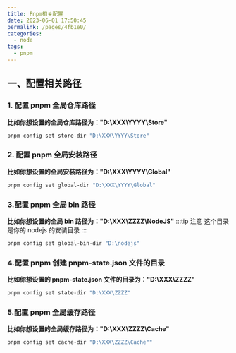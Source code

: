 ```yaml
---
title: Pnpm相关配置
date: 2023-06-01 17:50:45
permalink: /pages/4fb1e0/
categories:
  - node
tags:
  - pnpm
---
```


## 一、配置相关路径

### 1. 配置 pnpm 全局仓库路径

**比如你想设置的全局仓库路径为："D:\XXX\YYYY\Store"**

```bash
pnpm config set store-dir "D:\XXX\YYYY\Store"
```

### 2. 配置 pnpm 全局安装路径

**比如你想设置的全局安装路径为："D:\XXX\YYYY\Global"**

```bash
pnpm config set global-dir "D:\XXX\YYYY\Global"
```

### 3.配置 pnpm 全局 bin 路径

**比如你想设置的全局 bin 路径为："D:\XXX\ZZZZ\NodeJS"**
:::tip 注意
这个目录是你的 nodejs 的安装目录
:::

```bash
pnpm config set global-bin-dir "D:\nodejs"
```

### 4.配置 pnpm 创建 pnpm-state.json 文件的目录

**比如你想设置的 pnpm-state.json 文件的目录为："D:\XXX\ZZZZ"**

```bash
pnpm config set state-dir "D:\XXX\ZZZZ"
```

### 5.配置 pnpm 全局缓存路径

**比如你想设置的全局缓存路径为："D:\XXX\ZZZZ\Cache"**

```bash
pnpm config set cache-dir "D:\XXX\ZZZZ\Cache""
```
